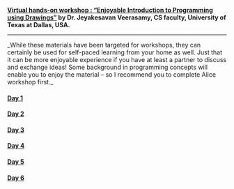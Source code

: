 __[Virtual hands-on workshop : “Enjoyable Introduction to Programming using  Drawings”](http://www.utdallas.edu/~veerasam/kajs/virutal_workshop.docx)  by Dr. Jeyakesavan Veerasamy, CS faculty,
University of Texas at Dallas, USA.__
<hr>
_While these materials have been targeted for workshops, they can certainly be used for self-paced learning from your home as well. Just that it can be more enjoyable experience if you have at least a partner to discuss and exchange ideas! Some background in programming concepts will enable you to enjoy the material – so I recommend you to complete Alice workshop first._

#### [Day 1](https://github.com/UTDallasCSO/JavaScript/blob/master/javascript/javascript_day1.mdown)
#### [Day 2](https://github.com/UTDallasCSO/JavaScript/blob/master/javascript/javascript_day2.mdown)
#### [Day 3](https://github.com/UTDallasCSO/JavaScript/blob/master/javascript/javascript_day3.mdown)
#### [Day 4](https://github.com/UTDallasCSO/JavaScript/blob/master/javascript/javascript_day4.mdown)
#### [Day 5](https://github.com/UTDallasCSO/JavaScript/blob/master/javascript/javascript_day5.mdown)
#### [Day 6](https://github.com/UTDallasCSO/JavaScript/blob/master/javascript/javascript_day6.mdown)
